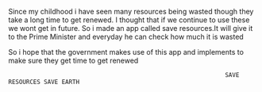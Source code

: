 Since my childhood i have seen many resources being wasted though they take a long time to get renewed. I thought that if we continue to use these we wont get in future. So i made an app called save resources.It will give it to the Prime Minister and everyday he can check how much it is wasted

So i hope that the government makes use of this app and implements to make sure they get time to get renewed


                                                                 SAVE RESOURCES SAVE EARTH
